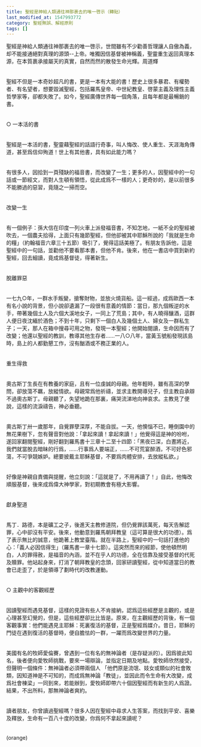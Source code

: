 ```yaml
---
title: 聖經是神給人類通往神那裹去的唯一啓示（轉貼）
last_modified_at: 1547993772
category: 聖經無誤、解經原則
tags: []
---
```


聖經是神給人類通往神那裹去的唯一啓示，世間雖有不少勸善哲理讓人自傲為義，却不能接通絕對真理的源頭--上帝。唯獨因信基督被神稱義，聖靈重生返回真理本源，在本質裹承接屬天的真實，自然而然的散發生命光輝。<!--more-->周道輝 <br><br><br>聖經不但是一本奇妙超凡的書，更是一本有大能的書！歷史上很多暴君、有權勢者、有名望者，想要毀滅聖經，包括羅馬皇帝、中世紀教皇、啓蒙主義及理性主義哲學家等，卻都失敗了。如今，聖經廣傳世界每一個角落，且每年都是最暢銷的書。 <br><br><br>○ 一本活的書 <br><br><br>聖經是一本活的書，聖靈藉聖經的話語行奇事，叫人悔改、使人重生、天涯海角傳道，甚至爲信仰殉道！世上有其他書，具有如此能力嗎？ <br><br><br>有很多人，因拾到一頁殘缺的福音書，而改變了一生；更多的人，因聖經中的一句話或一節經文，而對人生頓有領悟，從此成爲不一樣的人；更奇妙的，是以前很多不能勝過的惡習，竟隨之一掃而空。 <br><br><br>改變一生 <br><br><br>有一個例子：孫大信在印度一列火車上派發福音書，不知怎地，一紙不全的聖經被吹去，一個農夫拾得，上面只有幾節聖經，但他卻被其中耶穌所說的「我就是生命的糧」（約翰福音六章三十五節）吸引了，覺得這話美極了。有朋友告訴他，這是聖經中的一句話，並勸他不要看那本書，但他不肯。後來，他在一書店中買到新約聖經，回去細讀，竟成爲基督徒，得著新生。 <br><br><br>脫離罪惡 <br><br><br>一七九○年，一群水手叛變，搶奪財物，並放火燒貨船。這一經過，成爲歐西一本有名小說的背景，但小說卻遺漏了一段很有意義的情節：當日，那九個叛逆的水手，帶著幾個土人及六個大溪地女子，一同上了荒島；其中，有人曉得釀酒，這群人便日夜沈緬於酒色；不到十年，只剩下一個白人及幾個土人、婦女及一群私生子；一天，那人在箱中搜尋可用之物，發現一本聖經；他開始閱讀，生命因而有了改變；他還以聖經的教訓，教導其他生存者……一八○八年，當黃玉號船發現該島時，島上的人都勤懇工作，沒有酗酒或不務正業的人。 <br><br><br>重生得救 <br><br><br>奧古斯丁生長在有教養的家庭，且有一位虔誠的母親。他年輕時，雖有高深的學問，卻放蕩不羈，放縱情欲。母親常爲他祈禱，並求主教開導兒子，但主教自承辯不過奧古斯丁。母親聽了，失望地跪在那裏，痛哭流涕地向神哀求。主教見了便說，這樣的流淚禱告，神必垂聽。 <br><br><br>奧古斯丁卅一歲那年，自覺罪孽深厚，不能自拔。一天，他懊惱不已，睡倒園中的無花果樹下，忽有聲音對他說：「拿起來讀！拿起來讀！」他覺得這是神的吩咐，遂回家翻閱聖經，剛好翻到羅馬書十三章十二至十四節：「黑夜已深，白晝將近，我們就當脫去暗昧的行爲，……行事爲人要端正，……不可荒宴醉酒，不可好色邪蕩，不可爭競嫉妒。總要披戴主耶穌基督，不要爲肉體安排，去放縱私欲。」 <br><br><br>好像是神親自責備與提醒，他立刻說：「這就是了，不用再讀了！」自此，他悔改順服基督，後來成爲偉大神學家，對初期教會有極大影響。 <br><br><br>獻身聖道 <br><br><br>馬丁．路德，本是礦工之子，後進天主教修道院，但仍覺罪該萬死，每天告解認罪，心中卻沒有平安。後來，他動意到羅馬朝拜教皇（這可算是很大的功德）。爲了表示無比的誠意，他跪著上教堂臺階。就在半路上，聖經中的一句話打進他的心：「義人必因信得生」（羅馬書一章十七節）。這突然而來的經節，使他頓然明白，人的罪得赦，是福音的內涵，並不在乎人的功德，全在信靠及接受基督的代死及贖罪。他站起身來，打消了朝拜教皇的念頭，回家研讀聖經，從中知道當日的教會已走歪了，於是領導了劃時代的改教運動。 <br><br><br>○ 主觀中的客觀經歷 <br><br><br>因讀聖經而遇見基督，這樣的見證有些人不肯接納，認爲這些經歷是主觀的，或是心理甚至幻覺的，但是，這些經歷卻比比皆是。原來，在主觀經歷的背後，有一個客觀事實：他們能遇見主耶穌：死裏復活的基督，正是聖經爲媒介。昔日，耶穌的門徒在遇到復活的基督時，便自膽怯的一群，一躍而爲改變世界的力量。<br><br> <br>美國有名的牧師愛倫賽，曾遇到一位有名的無神論者（是存疑派的）。因爲彼此知名，後者便向愛牧師挑戰，要來一場辯論，並指定日期及地點。愛牧師欣然接受，但聲明一個條件：無神論者必須帶兩個人 「他們原是流氓、妓女或類似的社會敗類，因知道神是不可知的，而成爲無神論「教徒」，並因此而令生命有大改變，成爲社會棟梁」一同到來，若能辦到，愛牧師即帶六十個因聖經而有新生的人爲證。結果，不出所料，那無神論者爽約。 <br><br><br>讀者朋友，你曾讀過聖經嗎？很多人因在聖經中尋求人生答案，而找到平安、喜樂及釋放，生命有一百八十度的改變，你爲何不拿起來讀呢？<br><br><br>(orange)<br>
